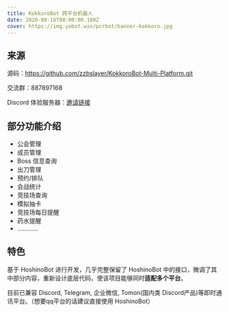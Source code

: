 ```yaml
---
title: KokkoroBot 跨平台机器人
date: 2020-08-16T00:00:00.100Z
cover: https://img.yobot.win/pcrbot/banner-kokkoro.jpg
---
```


## 来源

源码：<https://github.com/zzbslayer/KokkoroBot-Multi-Platform.git>  

交流群：887897168

Discord 体验服务器：[邀请链接](https://discord.gg/wgSPby)

## 部分功能介绍

- 公会管理
- 成员管理
- Boss 信息查询
- 出刀管理
- 预约/排队
- 会战统计
- 竞技场查询
- 模拟抽卡
- 竞技场每日提醒
- 药水提醒
- …………

## 特色

基于 HoshinoBot 进行开发，几乎完整保留了 HoshinoBot 中的接口，微调了其中部分内容，重新设计底层代码，使该项目能够同时**适配多个平台**。

目前已兼容 Discord, Telegram, 企业微信, Tomon(国内类 Discord产品)等即时通讯平台。（想要qq平台的话建议直接使用 HoshinoBot）
